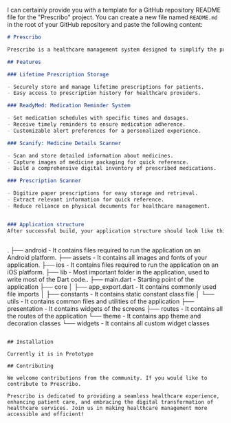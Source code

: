 I can certainly provide you with a template for a GitHub repository README file for the "Prescribo" project. You can create a new file named `README.md` in the root of your GitHub repository and paste the following content:

```markdown
# Prescribo

Prescribo is a healthcare management system designed to simplify the prescription process, offering convenience, efficiency, and a paperless experience for both healthcare providers and patients.

## Features

### Lifetime Prescription Storage

- Securely store and manage lifetime prescriptions for patients.
- Easy access to prescription history for healthcare providers.

### ReadyMed: Medication Reminder System

- Set medication schedules with specific times and dosages.
- Receive timely reminders to ensure medication adherence.
- Customizable alert preferences for a personalized experience.

### Scanify: Medicine Details Scanner

- Scan and store detailed information about medicines.
- Capture images of medicine packaging for quick reference.
- Build a comprehensive digital inventory of prescribed medications.

### Prescription Scanner

- Digitize paper prescriptions for easy storage and retrieval.
- Extract relevant information for quick reference.
- Reduce reliance on physical documents for healthcare management.


### Application structure
After successful build, your application structure should look like this:
                    
```
.
├── android                         - It contains files required to run the application on an Android platform.
├── assets                          - It contains all images and fonts of your application.
├── ios                             - It contains files required to run the application on an iOS platform.
├── lib                             - Most important folder in the application, used to write most of the Dart code..
    ├── main.dart                   - Starting point of the application
    ├── core
    │   ├── app_export.dart         - It contains commonly used file imports
    │   ├── constants               - It contains static constant class file
    │   └── utils                   - It contains common files and utilities of the application
    ├── presentation                - It contains widgets of the screens
    ├── routes                      - It contains all the routes of the application
    └── theme                       - It contains app theme and decoration classes
    └── widgets                     - It contains all custom widget classes
```

## Installation

Currently it is in Prototype

## Contributing

We welcome contributions from the community. If you would like to contribute to Prescribo.

Prescribo is dedicated to providing a seamless healthcare experience, enhancing patient care, and embracing the digital transformation of healthcare services. Join us in making healthcare management more accessible and efficient!
